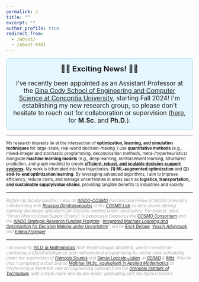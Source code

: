 ```yaml
---
permalink: /
title: ""
excerpt: ""
author_profile: true
redirect_from: 
  - /about/
  - /about.html
---
```


<div style="background-color: #e6f7ff; padding: 14px; border-radius: 5px; border: 1px solid #99d6ff;">
  <h2 style="text-align: center; font-size: 145%; font-weight: bold; margin-top: 0;">🚀🎉 Exciting News! 🎉🚀</h2>
  <p style="font-size: 120%; text-align: center; margin-bottom: 0;">
    I've recently been appointed as an Assistant Professor at the <a href="https://www.concordia.ca/ginacody.html">Gina Cody School of Engineering and Computer Science at Concordia University</a>, starting Fall 2024! I'm establishing my new research group, so please don't hesitate to reach out for collaboration or supervision (<a href="https://form.jotform.com/yassineyaakoubi/application">here</a>, for <b>M.Sc.</b> and <b>Ph.D.</b>).
  </p>
</div>

---

<span style="font-size: 80%;">My research interests lie at the intersection of <b>optimization, learning, and simulation techniques</b> for large-scale, real-world decision-making. I use <b>quantitative methods</b> (e.g., mixed-integer and stochastic programming, decomposition methods, meta-/hyperheuristics) alongside <b>machine learning models</b> (e.g., deep learning, reinforcement learning, structured prediction, and graph models) to create <u><b>efficient, robust, and scalable decision-support systems</b></u>. My work is bifurcated into two trajectories: <b>(1) ML-augmented optimization</b> and <b>(2) end-to-end optimization learning</b>. By leveraging advanced algorithms, I aim to improve efficiency, reduce costs, and manage uncertainties in areas such as <b>logistics, transportation, and sustainable supply/value chains</b>, providing tangible benefits to industries and society.</span>


---

<em><span style="font-size: 80%; color:  rgba(128, 128, 128, 0.7);">Before my faculty position, I was an <a href="https://ivado.ca/">IVADO-COSMO</a> Postdoctoral Fellow at McGill University, collaborating with <a href="https://www.mcgill.ca/mining/people-0/faculty/roussos-dimitrakopoulos">Roussos Dimitrakopoulos</a> at the <a href="https://cosmo.mcgill.ca/">COSMO Lab</a> on data-driven lifelong learning stochastic optimizers for decision-making under uncertainty. The project, titled “Smart Mineral Value/Supply Chains”, is generously funded by the <a href="https://cosmo.mcgill.ca/about/industry-government-support/">COSMO Consortium</a> and the <a href="https://ivado.ca/en/scholarships-and-grants/strategic-framework-research-programs/">IVADO Strategic Research Funding Program</a> "<a href="https://ivado.ca/en/strategic-research-funding-program/program-1/">Integrated Machine Learning and Optimization for Decision Making under Uncertainty</a>", led by <a href="https://www.hec.ca/profs/erick.delage.html">Erick Delage</a>, <a href="https://www.hec.ca/profs/yossiri.adulyasak.html">Yossiri Adulyasak</a>, and <a href="https://diro.umontreal.ca/repertoire-departement/professeurs/professeur/in/in15868/sg/Emma%20Frejinger/">Emma Frejinger</a>.</span></em>

---

<em><span style="font-size: 80%; color:  rgba(128, 128, 128, 0.7);"> I received my <a href="https://www.polymtl.ca/programmes/programmes/option-mathematiques-de-lingenieur">Ph.D. in Mathematics</a> from Polytechnique Montréal, where I worked on combining artificial intelligence and mathematical programming for airline crew scheduling under the supervision of <a href="https://www.gerad.ca/fr/people/francois-soumis">François Soumis</a> and <a href="http://www.iro.umontreal.ca/~slacoste/">Simon Lacoste-Julien</a>, in <a href="https://www.gerad.ca/">GERAD</a> &amp; <a href="https://mila.quebec/">Mila</a>. Prior to that, I completed a dual degree <a href="https://www.polymtl.ca/programmes/programmes/maitrise-recherche-en-mathematiques-appliquees">Maîtrise (M.Sc. equivalent) in Applied Mathematics</a> at Polytechnique Montréal, and an Engineering Diploma from the <a href="https://www.grenoble-inp.fr/en">Grenoble Institute of Technology</a>, with a triple major and double minor, graduating with the highest honors.</span>


<!--
News
======
- 
- 
- 
-->